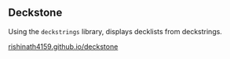 ## Deckstone

Using the `deckstrings` library, displays decklists from deckstrings.

[rishinath4159.github.io/deckstone](https://rishinath4159.github.io/deckstone)
